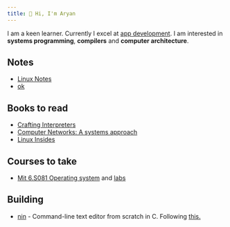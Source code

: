 ```yaml
---
title: 🤚 Hi, I'm Aryan
---
```


I am a keen learner. Currently I excel at [app development](https://aryana101a.github.io). I am interested in **systems programming**, **compilers** and **computer architecture**.




## Notes
- [Linux Notes](notes/linuxNotes.pdf)
- <a href="notes/linuxNotes.pdf">ok</a>

## Books to read
- [Crafting Interpreters](http://www.craftinginterpreters.com/contents.html)
- [Computer Networks: A systems approach](https://book.systemsapproach.org/index.html)
- [Linux Insides](https://0xax.gitbooks.io/linux-insides/content/)

## Courses to take
- [Mit 6.S081 Operating system](https://www.youtube.com/playlist?list=PLTsf9UeqkReZHXWY9yJvTwLJWYYPcKEqK) and [labs](https://pdos.csail.mit.edu/6.S081/2021/labs/)

## Building
- [nin](https://github.com/aryanA101a/nin)  - Command-line text editor from scratch in C. Following [this.](https://viewsourcecode.org/snaptoken/kilo/index.html)